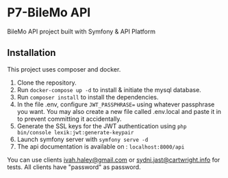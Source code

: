 # P7-BileMo API
BileMo API project built with Symfony & API Platform
## Installation
This project uses composer and docker.

1. Clone the repository.
2. Run `docker-compose up -d` to install & initiate the mysql database.
3. Run `composer install` to install the dependencies.
4. In the file .env, configure `JWT_PASSPHRASE=` using whatever passphrase you want. You may also create a new file called .env.local and paste it in to prevent committing it accidentally.
5. Generate the SSL keys for the JWT authentication using `php bin/console lexik:jwt:generate-keypair`
6. Launch symfony server with `symfony serve -d`
7. The api documentation is available on : `localhost:8000/api`

You can use clients ivah.haley@gmail.com or sydni.jast@cartwright.info for tests. All clients have "password" as password.
